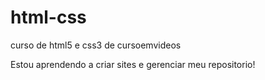 # html-css
 curso de html5 e css3 de cursoemvideos

Estou aprendendo a criar sites e gerenciar meu repositorio!
